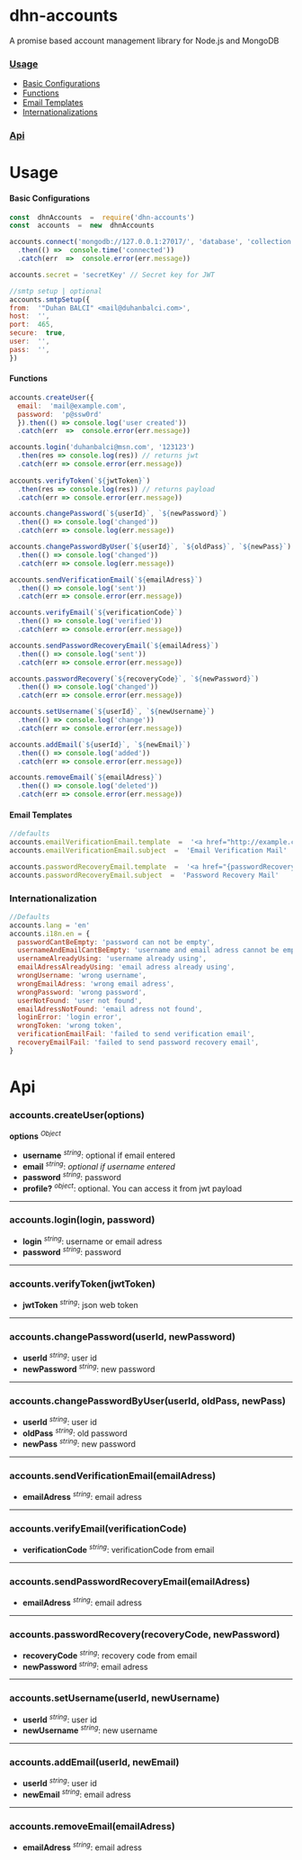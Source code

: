 # dhn-accounts

A promise based account management library for Node.js and MongoDB

### [Usage](#usage)
- [Basic Configurations](#basic-configurations)
- [Functions](#functions)
- [Email Templates](#email-templates)
- [Internationalizations](#internationalization)

### [Api](#api)

# Usage

#### Basic Configurations
```javascript
const  dhnAccounts  =  require('dhn-accounts')
const  accounts  =  new  dhnAccounts

accounts.connect('mongodb://127.0.0.1:27017/', 'database', 'collection')
  .then(() =>  console.time('connected'))
  .catch(err  =>  console.error(err.message))

accounts.secret = 'secretKey' // Secret key for JWT

//smtp setup | optional
accounts.smtpSetup({
from:  '"Duhan BALCI" <mail@duhanbalci.com>',
host:  '',
port:  465,
secure:  true,
user:  '',
pass:  '',
})
```
#### Functions
```javascript
accounts.createUser({
  email:  'mail@example.com',
  password:  'p@ssw0rd'
  }).then(() => console.log('user created'))
  .catch(err  =>  console.error(err.message))

accounts.login('duhanbalci@msn.com', '123123')
  .then(res => console.log(res)) // returns jwt
  .catch(err => console.error(err.message))
  
accounts.verifyToken(`${jwtToken}`)
  .then(res => console.log(res)) // returns payload
  .catch(err => console.error(err.message))

accounts.changePassword(`${userId}`, `${newPassword}`)
  .then(() => console.log('changed'))
  .catch(err => console.log(err.message))

accounts.changePasswordByUser(`${userId}`, `${oldPass}`, `${newPass}`)
  .then(() => console.log('changed'))
  .catch(err => console.log(err.message))

accounts.sendVerificationEmail(`${emailAdress}`)
  .then(() => console.log('sent'))
  .catch(err => console.error(err.message))

accounts.verifyEmail(`${verificationCode}`)
  .then(() => console.log('verified'))
  .catch(err => console.error(err.message))

accounts.sendPasswordRecoveryEmail(`${emailAdress}`)
  .then(() => console.log('sent'))
  .catch(err => console.error(err.message))

accounts.passwordRecovery(`${recoveryCode}`, `${newPassword}`)
  .then(() => console.log('changed'))
  .catch(err => console.error(err.message))

accounts.setUsername(`${userId}`, `${newUsername}`)
  .then(() => console.log('change'))
  .catch(err => console.error(err.message))

accounts.addEmail(`${userId}`, `${newEmail}`)
  .then(() => console.log('added'))
  .catch(err => console.error(err.message))

accounts.removeEmail(`${emailAdress}`)
  .then(() => console.log('deleted'))
  .catch(err => console.error(err.message))
```
#### Email Templates
```javascript
//defaults
accounts.emailVerificationEmail.template  =  '<a href="http://example.com/verifyEmail/{verificationCode}" >Click here</a> for validte your email adress.'
accounts.emailVerificationEmail.subject  =  'Email Verification Mail'

accounts.passwordRecoveryEmail.template  =  '<a href="{passwordRecoveryCode}">Click here</a> for recover your password.'
accounts.passwordRecoveryEmail.subject  =  'Password Recovery Mail'
```

### Internationalization

```javascript
//Defaults
accounts.lang = 'en'
accounts.i18n.en = {
  passwordCantBeEmpty: 'password can not be empty',
  usernameAndEmailCantBeEmpty: 'username and email adress cannot be empty at the same time',
  usernameAlreadyUsing: 'username already using',
  emailAdressAlreadyUsing: 'email adress already using',
  wrongUsername: 'wrong username',
  wrongEmailAdress: 'wrong email adress',
  wrongPassword: 'wrong password',
  userNotFound: 'user not found',
  emailAdressNotFound: 'email adress not found',
  loginError: 'login error',
  wrongToken: 'wrong token',
  verificationEmailFail: 'failed to send verification email',
  recoveryEmailFail: 'failed to send password recovery email',
}
```

# Api

### accounts.createUser(options)
**options** <sup>_Object_</sup>
- **username** <sup>_string_</sup>: optional if email entered
- **email** <sup>_string_</sup>: _optional if username entered_
- **password** <sup>_string_</sup>: password
- **profile?** <sup>_object_</sup>: optional. You can access it from jwt payload

---
### accounts.login(login, password)
- **login** <sup>_string_</sup>: username or email adress
- **password** <sup>_string_</sup>: password

---
### accounts.verifyToken(jwtToken)
- **jwtToken**  <sup>_string_</sup>:  json web token

---
### accounts.changePassword(userId, newPassword)
- **userId** <sup>_string_</sup>: user id
- **newPassword** <sup>_string_</sup>: new password

---
### accounts.changePasswordByUser(userId, oldPass, newPass)
- **userId** <sup>_string_</sup>: user id
- **oldPass** <sup>_string_</sup>: old password
- **newPass** <sup>_string_</sup>: new password

---
### accounts.sendVerificationEmail(emailAdress)
- **emailAdress** <sup>_string_</sup>: email adress

---
### accounts.verifyEmail(verificationCode)
- **verificationCode** <sup>_string_</sup>: verificationCode from email

---
### accounts.sendPasswordRecoveryEmail(emailAdress)
- **emailAdress** <sup>_string_</sup>: email adress

---
### accounts.passwordRecovery(recoveryCode, newPassword)
- **recoveryCode** <sup>_string_</sup>: recovery code from email
- **newPassword** <sup>_string_</sup>: email adress

---
### accounts.setUsername(userId, newUsername)
- **userId** <sup>_string_</sup>: user id
- **newUsername** <sup>_string_</sup>: new username

---
### accounts.addEmail(userId, newEmail)
- **userId** <sup>_string_</sup>: user id
- **newEmail** <sup>_string_</sup>: email adress

---
### accounts.removeEmail(emailAdress)
- **emailAdress** <sup>_string_</sup>: email adress
